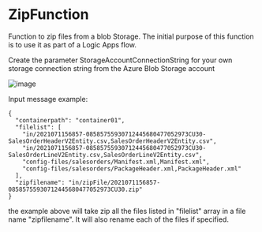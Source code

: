 # ZipFunction
Function to zip files from a blob Storage. The initial purpose of this function is to use it as part of a Logic Apps flow. 

Create the parameter StorageAccountConnectionString for your own storage connection string from the Azure Blob Storage account

![image](https://user-images.githubusercontent.com/7789650/125275895-ddcac480-e30f-11eb-904d-b7d924b4139e.png)


Input message example: 

```
{
  "containerpath": "container01", 
  "filelist": [
    "in/2021071156857-08585755930712445680477052973CU30-SalesOrderHeaderV2Entity.csv,SalesOrderHeaderV2Entity.csv",
    "in/2021071156857-08585755930712445680477052973CU30-SalesOrderLineV2Entity.csv,SalesOrderLineV2Entity.csv",
    "config-files/salesorders/Manifest.xml,Manifest.xml",
    "config-files/salesorders/PackageHeader.xml,PackageHeader.xml"
  ],
  "zipfilename": "in/zipFile/2021071156857-08585755930712445680477052973CU30.zip"
}
```

the example above will take zip all the files listed in "filelist" array in a file name "zipfilename". It will also rename each of the files if specified. 

